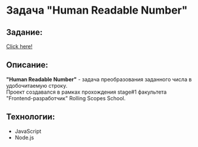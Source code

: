 # Задача "Human Readable Number"
## Задание:
[Click here!](https://github.com/rolling-scopes-school/human-readable-number)

## Описание:
**"Human Readable Number"** - задача преобразования заданного числа в удобочитаемую строку.<br>
Проект создавался в рамках прохождения stage#1 факультета "Frontend-разработчик" Rolling Scopes School.<br>

## Технологии:
- JavaScript
- Node.js
